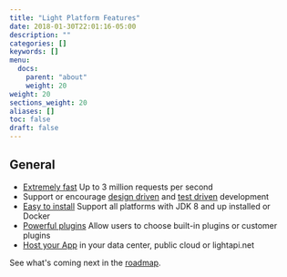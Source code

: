 ```yaml
---
title: "Light Platform Features"
date: 2018-01-30T22:01:16-05:00
description: ""
categories: []
keywords: []
menu:
  docs:
    parent: "about"
    weight: 20
weight: 20
sections_weight: 20
aliases: []
toc: false
draft: false
---
```


## General

* [Extremely fast][] Up to 3 million requests per second
* Support or encourage [design driven][] and [test driven][] development
* [Easy to install][] Support all platforms with JDK 8 and up installed or Docker
* [Powerful plugins][] Allow users to choose built-in plugins or customer plugins
* [Host your App][hostanywhere] in your data center, public cloud or lightapi.net

See what's coming next in the [roadmap][].

[design driven]: /design/design-driven/
[Extremely fast]: https://www.techempower.com/benchmarks/previews/round15/
[Easy to Install]: /deployment/installation/
[hostanywhere]: /deployment/
[roadmap]: /about/roadmap
[Powerful plugins]: /plugins/
[test driven]: /test/test-driven/

